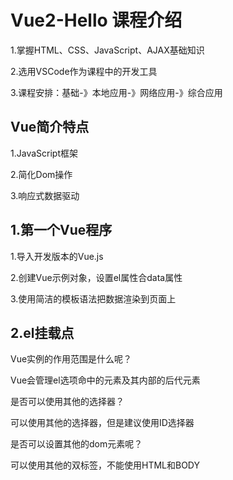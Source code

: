 # Vue2-Hello 课程介绍

1.掌握HTML、CSS、JavaScript、AJAX基础知识

2.选用VSCode作为课程中的开发工具

3.课程安排：基础-》本地应用-》网络应用-》综合应用


## Vue简介特点

1.JavaScript框架

2.简化Dom操作

3.响应式数据驱动



## 1.第一个Vue程序

1.导入开发版本的Vue.js

2.创建Vue示例对象，设置el属性合data属性

3.使用简洁的模板语法把数据渲染到页面上


## 2.el挂载点

Vue实例的作用范围是什么呢？

Vue会管理el选项命中的元素及其内部的后代元素

是否可以使用其他的选择器？

可以使用其他的选择器，但是建议使用ID选择器

是否可以设置其他的dom元素呢？

可以使用其他的双标签，不能使用HTML和BODY
